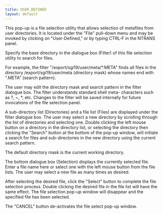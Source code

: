```yaml
---
title: USER_DEFINED
layout: default
---
```



This pop-up is a file selection utility that allows selection of metafiles 
from user directories.  It is located under the "File" pull-down menu and may 
be invoked by clicking on "User-Defined," or by typing CTRL-F in the NTRANS 
panel.

Specify the base directory in the dialogue box (Filter) of this file 
selection utility to search for files.

For example, the filter "/export/sgi19/user/meta/*.META" finds all files in 
the directory /export/sgi19/user/meta (directory mask) whose names end with 
".META" (search pattern).

The user may edit the directory mask and search pattern in the filter 
dialogue box.  The filter understands standard shell meta- characters such 
as ?, ~, *, etc.  Changes to the filter will be saved internally for future 
invocations of the file selection panel.

A sub-directory list (Directories) and a file list (Files) are displayed under 
the filter dialogue box.  The user may select a new directory by scrolling 
through the list of directories and selecting one.  Double clicking the left 
mouse button on a directory in the directory list, or selecting the directory 
then clicking the "Search" button at the bottom of the pop-up window, will 
initiate a search for files and sub-directories in the new directory using 
the current search pattern.

The default directory mask is the current working directory.

The bottom dialogue box (Selection) displays the currently selected file.  
Enter a file name here or select one with the left mouse button from the file 
lists.  The user may select a new file as many times as desired.

After selecting the desired file, click the "Select" button to complete the 
file selection process.  Double clicking the desired file in the file list 
will have the same effect.  The file selection pop-up window will disappear 
and the specified file has been selected.

The "CANCEL" button de-activates the file select pop-up window.
